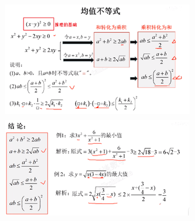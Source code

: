 ![](../../photo/Pasted%20image%2020240319174517.png)

![](../../photo/Pasted%20image%2020240319174328.png)